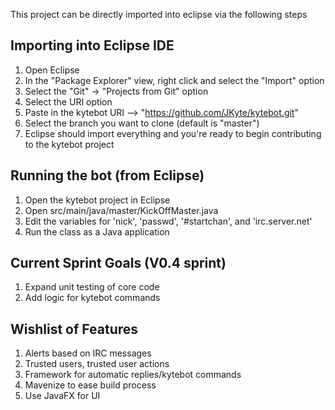 This project can be directly imported into eclipse via the following steps

## Importing into Eclipse IDE
1. Open Eclipse
2. In the "Package Explorer" view, right click and select the "Import" option
3. Select the "Git" -> "Projects from Git" option
4. Select the URI option
5. Paste in the kytebot URI --> "https://github.com/JKyte/kytebot.git"
6. Select the branch you want to clone (default is "master")
7. Eclipse should import everything and you're ready to begin contributing to the kytebot project

## Running the bot (from Eclipse)
1. Open the kytebot project in Eclipse
2. Open src/main/java/master/KickOffMaster.java
3. Edit the variables for 'nick', 'passwd', '#startchan', and 'irc.server.net'
4. Run the class as a Java application


## Current Sprint Goals (V0.4 sprint)
1. Expand unit testing of core code
2. Add logic for kytebot commands


## Wishlist of Features
1. Alerts based on IRC messages
2. Trusted users, trusted user actions
3. Framework for automatic replies/kytebot commands
4. Mavenize to ease build process
5. Use JavaFX for UI